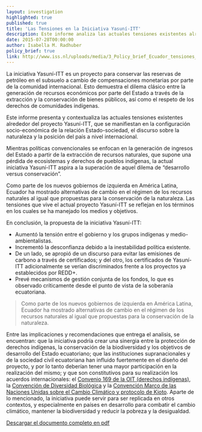 ```yaml
---
layout: investigation
highlighted: true
published: true
title: 'Las Tensiones en la Iniciativa Yasuní-ITT'
description: Este informe analiza las actuales tensiones existentes alrededor del proyecto Yasuní-ITT (la propuesta de relación sociedad-naturaleza del gobierno ecuatoriano).
date: 2015-07-28T00:00:00
author: Isabella M. Radhuber
policy_brief: true
link: http://www.iss.nl/uploads/media/3_Policy_brief_Ecuador_tensiones_en_la_Iniciativa_Yasuni_ITT_09.pdf
---
```


La iniciativa Yasuní-ITT es un proyecto para conservar las reservas de petróleo en el subsuelo a cambio de compensaciones monetarias por parte de la comunidad internacional. Esto demuestra el dilema clásico entre la generación de recursos económicos por parte del Estado a través de la extracción y la conservación de bienes públicos, así como el respeto de los derechos de comunidades indígenas.

Este informe presenta y contextualiza las actuales tensiones existentes alrededor del proyecto Yasuní-ITT, que se manifiestan en la configuración socio-económica de la relación Estado-sociedad, el discurso sobre la naturaleza y la posición del país a nivel internacional.

Mientras políticas convencionales se enfocan en la generación de ingresos del Estado a partir de la extracción de recursos naturales, que supone una pérdida de ecosistemas y derechos de pueblos indígenas, la actual iniciativa Yasuní-ITT aspira a la superación de aquel dilema de “desarrollo versus conservación”.

Como parte de los nuevos gobiernos de izquierda en América Latina, Ecuador ha mostrado alternativas de cambio en el régimen de los recursos naturales al igual que propuestas para la conservación de la naturaleza. Las tensiones que vive el actual proyecto Yasuní-ITT se reflejan en los términos en los cuales se ha manejado los medios y objetivos.

En conclusión, la propuesta de la iniciativa Yasuní-ITT:

* Aumentó la tensión entre el gobierno y los grupos indígenas y medio-ambientalistas.
* Incrementó la desconfianza debido a la inestabilidad política existente.
* De un lado, se apropió de un discurso para evitar las emisiones de carbono a través de certificados; y del otro, los certificados de Yasuní-ITT adicionalmente se verían discriminados frente a los proyectos ya establecidos por REDD+.
* Prevé mecanismos de gestión conjunta de los fondos, lo que es observado críticamente desde el punto de vista de la soberanía ecuatoriana.

<blockquote>
  Como parte de los nuevos gobiernos de izquierda en América Latina, Ecuador ha mostrado alternativas de cambio en el régimen de los recursos naturales al igual que propuestas para la conservación de la naturaleza.
</blockquote>

Entre las implicaciones y recomendaciones que entrega el analisis, se encuentran: que la iniciativa podría crear una sinergia entre la protección de derechos indígenas, la conservación de la biodiversidad y los objetivos de desarrollo del Estado ecuatoriano; que las instituciones supranacionales y de la sociedad civil ecuatoriana han influido fuertemente en el diseño del proyecto, y por lo tanto deberían tener una mayor participación en la realización del mismo; y que son constitutivos para su realización los acuerdos internacionales: el <a href="http://www.ilo.org/indigenous/Conventions/no169/lang--es/index.htm">Convenio 169 de la OIT (derechos indígenas)</a>, la <a href="http://www.un.org/es/events/biodiversityday/convention.shtml">Convención de Diversidad Biológica</a> y la <a href="http://unfccc.int/portal_espanol/informacion_basica/la_convencion/i[tems/6196.php">Convención Marco de las Naciones Unidas sobre el Cambio Climático y protocolo de Kioto</a>. Aparte de lo mencionado, la iniciativa puede servir para ser replicada en otros contextos, y especialmente en países en desarrollo para combatir el cambio climático, mantener la biodiversidad y reducir la pobreza y la desigualdad.

[Descargar el documento completo en pdf](http://www.iss.nl/uploads/media/3_Policy_brief_Ecuador_tensiones_en_la_Iniciativa_Yasuni_ITT_09.pdf)

